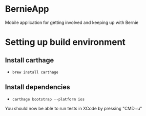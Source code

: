 # BernieApp

Mobile application for getting involved and keeping up with Bernie

# Setting up build environment

## Install carthage

* `brew install carthage`

## Install dependencies

* `carthage bootstrap --platform ios`


You should now be able to run tests in XCode by pressing "CMD+u"
